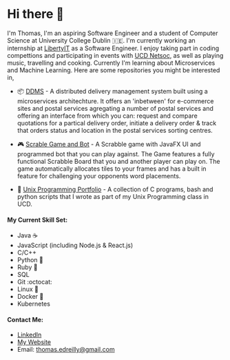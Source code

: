 # Hi there 👋

I'm Thomas, I'm an aspiring Software Engineer and a student of Computer Science at University College Dublin 🇮🇪. I'm currently working an internship at [LibertyIT](https://www.liberty-it.co.uk/) as a Software Engineer. I enjoy taking part in coding compettions and participating in events with [UCD Netsoc](https://netsoc.com/), as well as playing music, travelling and cooking. Currently I'm learning about Microservices and Machine Learning. Here are some repositories you might be interested in,

- 📦 [DDMS](https://github.com/thomasreilly1011/DDMS) - A distributed delivery management system built using a microservices architechture. It offers an 'inbetween' for e-commerce sites and postal services agregating a number of postal services and offering an interface from which you can: request and compare quotations for a partical delivery order, initiate a delivery order & track that orders status and location in the postal services sorting centres.

- :video_game: [Scrable Game and Bot](https://github.com/thomasreilly1011/Scrabble-Bot) - A Scrabble game with JavaFX UI and programmed bot that you can play against. The Game features a fully functional Scrabble Board that you and another player can play on. The game automatically allocates tiles to your frames and has a built in feature for challenging your opponents word placements.
- :penguin: [Unix Programming Portfolio](https://github.com/thomasreilly1011/Unix-Programming-Portfolio) - A collection of C programs, bash and python scripts that I wrote as part of my Unix Programming class in UCD.

#### My Current Skill Set: 
- Java :coffee:
- JavaScript (including Node.js & React.js)
- C/C++ 
- Python :snake:
- Ruby :gem:
- SQL
- Git :octocat:
- Linux :penguin:
- Docker :whale:
- Kubernetes 

#### Contact Me:
- [LinkedIn](https://www.linkedin.com/in/thomas-reilly-590513171/)
- [My Website](http://www.thomasreilly.tech/)
- Email: thomas.edreilly@gmail.com
